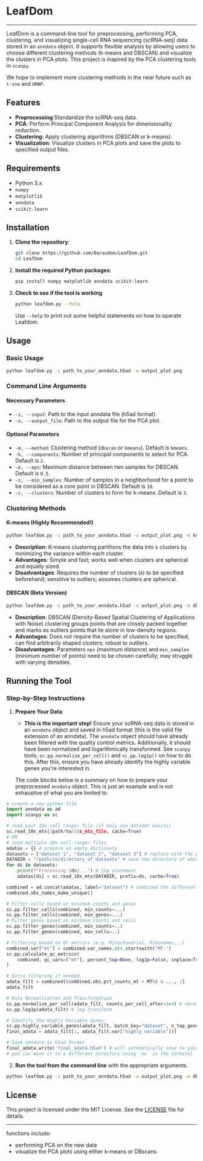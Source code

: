 # LeafDom
---

LeafDom is a command-line tool for preprocessing, performing PCA, clustering, and visualizing single-cell RNA sequencing (scRNA-seq) data stored in an `anndata` object. It supports flexible analysis by allowing users to choose different clustering methods (k-means and DBSCAN) and visualize the clusters in PCA plots. This project is inspired by the PCA clustering tools in `scanpy`.

We hope to implement more clustering methods in the near future such as `t-sne` and `UMAP`.

## Features

- **Preprocessing**:Standardize the scRNA-seq data.
- **PCA**: Perform Principal Component Analysis for dimensionality reduction.
- **Clustering**: Apply clustering algorithms (DBSCAN or k-means).
- **Visualization**: Visualize clusters in PCA plots and save the plots to specified output files.

## Requirements

- Python 3.x
- `numpy`
- `matplotlib`
- `anndata`
- `scikit-learn`

## Installation

1. **Clone the repository**:
   ```bash
   git clone https://github.com/Daraudom/LeafDom.git
   cd LeafDom
   ```

2. **Install the required Python packages**:
   ```bash
   pip install numpy matplotlib anndata scikit-learn
   ```
3. **Check to see if the tool is working**
   ```bash
   python leafdom.py --help
   ```
   Use `--help` to print out some helpful statements on how to operate Leafdom.

## Usage

### Basic Usage

```bash
python leafdom.py -i path_to_your_anndata.h5ad -o output_plot.png
```
### Command Line Arguments

#### Necessary Parameters

- `-i, --input`: Path to the input anndata file (h5ad format).
- `-o, --output_file`: Path to the output file for the PCA plot.

#### Optional Parameters

- `-m, --method`: Clustering method (`dbscan` or `kmeans`). Default is `kmeans`.
- `-k, --components`: Number of principal components to select for PCA. Default is `2`.
- `-e, --eps`: Maximum distance between two samples for DBSCAN. Default is `0.5`.
- `-s, --min_samples`: Number of samples in a neighborhood for a point to be considered as a core point in DBSCAN. Default is `10`.
- `-c, --clusters`: Number of clusters to form for k-means. Default is `3`.

### Clustering Methods

#### K-means (Highly Recommended!)

```bash
python leafdom.py -i path_to_your_anndata.h5ad -o output_plot.png -m kmeans -c <numer of clusters> -k <number of PCs>
```

- **Description**: K-means clustering partitions the data into `k` clusters by minimizing the variance within each cluster.
- **Advantages**: Simple and fast; works well when clusters are spherical and equally sized.
- **Disadvantages**: Requires the number of clusters (`k`) to be specified beforehand; sensitive to outliers; assumes clusters are spherical.

#### DBSCAN (Beta Version)

```bash
python leafdom.py -i path_to_your_anndata.h5ad -o output_plot.png -m dbscan -eps <max distance between two samples> -s <min-samples in neighborhood> -k <number of PCs>
```

- **Description**: DBSCAN (Density-Based Spatial Clustering of Applications with Noise) clustering groups points that are closely packed together and marks as outliers points that lie alone in low-density regions.
- **Advantages**: Does not require the number of clusters to be specified; can find arbitrarily shaped clusters; robust to outliers.
- **Disadvantages**: Parameters `eps` (maximum distance) and `min_samples` (minimum number of points) need to be chosen carefully; may struggle with varying densities.

## Running the Tool

### Step-by-Step Instructions

1. **Prepare Your Data**:
   - **This is the important step!** Ensure your scRNA-seq data is stored in an `anndata` object and saved in h5ad format (this is the valid file extension of an anndata). The `anndata` object should have already been filtered with the quality control metrics. Additionally, it should have been normalized and logarithmically transformed. See `scanpy` tools, `sc.pp.normalize_per_cell()` and `sc.pp.log1p()` on how to do this. After this, ensure you have already identify the highly variable genes you're interested in. 
   
   The code blocks below is a summary on how to prepare your preprocessed `anndata` object. This is just an example and is not exhaustive of what you are limited to.

```python
# create a new python file
import anndata as ad
import scanpy as sc

# read your 10x cell ranger file (if only one dataset exists)
sc.read_10x_mtx(/path/to/10x_mtx_file, cache=True)
# OR
# read multiple 10x cell-ranger files
adatas = {} # prepare an empty dictionary
datasets = ["dataset 1", "dataset 2", "dataset 3"] # replace with the prefix of your datasets (e.g. GSM5114464_S7_D20)
DATADIR = "/path/to/directory_of_datasets" # save the directory of where your datasets is
for ds in datasets:
    print(f"Processing {ds}...") # log statement
    adatas[ds] = sc.read_10x_mtx(DATADIR, prefix=ds, cache=True)

combined = ad.concat(adatas, label="dataset") # combined the different adatas into one object using concat
combined.obs_names_make_unique()
```
```python
# Filter cells based on minimum counts and genes
sc.pp.filter_cells(combined, min_counts=...)
sc.pp.filter_cells(combined, min_genes=...)
# Filter genes based on minimum counts and cells
sc.pp.filter_genes(combined, min_counts=..)
sc.pp.filter_genes(combined, min_cells=..)

# Filtering based on QC metrics (e.g. Mitochondrial, Ribosomes,..)
combined.var["mt"] = combined.var_names.str.startswith("MT-") 
sc.pp.calculate_qc_metrics(
    combined, qc_vars=["mt"], percent_top=None, log1p=False, inplace=True
)

# Extra filtering if needed...
adata_filt = combined[(combined.obs.pct_counts_mt < MT%) & ..., :] 
adata_filt
```

```python
# Data Normalization and Transformation
sc.pp.normalize_per_cell(adata_filt, counts_per_cell_after=1e4) # normalize to 10,000 reads/cell
sc.pp.log1p(adata_filt) # log transform

# Identify the Highly Variable Genes
sc.pp.highly_variable_genes(adata_filt, batch_key="dataset", n_top_genes=INTEGER)
final_adata = adata_filt[:, adata_filt.var["highly_variable"])]

# Save anndata in h5ad format
final_adata.write('final_adata.h5ad') # will automatically save to your current working diredctory
# you can move it to a different directory using `mv` in the terminal
```

2. **Run the tool from the command line** with the appropriate arguments.

```bash
python leafdom.py -i path_to_your_anndata.h5ad -o output_plot.png -m dbscan -k 2 -e 0.5 -s 10
```

## License

This project is licensed under the MIT License. See the [LICENSE](LICENSE) file for details.

---


functions include:
<!-- - preprocessing (normalization and log transformation)
- selecting highly variable genes -> new adata object with only the highest variable genes (select top n genes) -->
- performing PCA on the new data
- visualize the PCA plots using either k-means or DBscans
